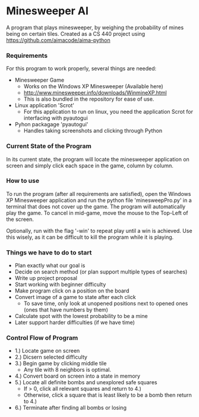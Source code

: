 # Minesweeper AI
A program that plays minesweeper, by weighing the probability of mines being on certain tiles. 
Created as a CS 440 project using https://github.com/aimacode/aima-python

### Requirements
For this program to work properly, several things are needed:
* Minesweeper Game
   * Works on the Windows XP Minesweeper (Available here)
   * http://www.minesweeper.info/downloads/WinmineXP.html
   * This is also bundled in the repository for ease of use.
* Linux application 'Scrot'
   * For this application to run on linux, you need the application Scrot for interfacing with pyautogui
* Pyhon packagage 'pyautogui'
   * Handles taking screenshots and clicking through Python
   
### Current State of the Program
In its current state, the program will locate the minesweeper application on screen and simply click each space in the game, column by column.

### How to use
To run the program (after all requirements are satisfied), open the Windows XP Minesweeper application and run the python file 'minesweepPro.py' in a terminal that does not cover up the game. The program will automatically play the game. To cancel in mid-game, move the mouse to the Top-Left of the screen.

Optionally, run with the flag '-win' to repeat play until a win is achieved. Use this wisely, as it can be difficult to kill the program while it is playing.

### Things we have to do to start
* Plan exactly what our goal is
* Decide on search method (or plan support multiple types of searches)
* Write up project proposal
* Start working with beginner difficulty
* Make program click on a position on the board
* Convert image of a game to state after each click
  * To save time, only look at unopened positions next to opened ones (ones that have numbers by them)
* Calculate spot with the lowest probability to be a mine
* Later support harder difficulties (if we have time)

### Control Flow of Program
* 1.) Locate game on screen
* 2.) Dicsern selected difficulty
* 3.) Begin game by clicking middle tile
  * Any tile with 8 neighbors is optimal.
* 4.) Convert board on screen into a state in memory
* 5.) Locate all definite bombs and unexplored safe squares
  * If > 0, click all relevant squares and return to 4.)
  * Otherwise, click a square that is least likely to be a bomb then return to 4.)
* 6.) Terminate after finding all bombs or losing

